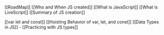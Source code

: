[[RoadMap]]
[[Who and When JS created]]
[[What is JavaScript]]
[[What is LiveScript]]
[[Summary of JS creation]]

[[var let and const]]
[[Hoisting Behavior of var, let, and const]]
[[Data Types in JS]] - [[Practicing with JS types]]


